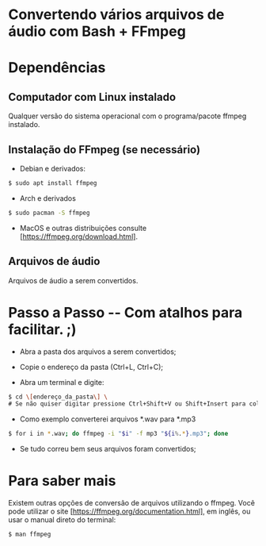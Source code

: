 Convertendo vários arquivos de áudio com Bash + FFmpeg
===================

# Dependências

## Computador com Linux instalado

Qualquer versão do sistema operacional com o programa/pacote ffmpeg instalado.

## Instalação do FFmpeg (se necessário)

* Debian e derivados:
```sh
$ sudo apt install ffmpeg
```

* Arch e derivados
```sh
$ sudo pacman -S ffmpeg
```

* MacOS e outras distribuições consulte [https://ffmpeg.org/download.html].


## Arquivos de áudio

Arquivos de áudio a serem convertidos.


# Passo a Passo -- Com atalhos para facilitar. ;)

* Abra a pasta dos arquivos a serem convertidos;

* Copie o endereço da pasta (Ctrl+L, Ctrl+C);

* Abra um terminal e digite:

```sh
$ cd \[endereço_da_pasta\] \
# Se não quiser digitar pressione Ctrl+Shift+V ou Shift+Insert para colar o endereço da pasta que contém os arquivos
```

* Como exemplo converterei arquivos *.wav para *.mp3

```sh
$ for i in *.wav; do ffmpeg -i "$i" -f mp3 "${i%.*}.mp3"; done
```

* Se tudo correu bem seus arquivos foram convertidos;

# Para saber mais

Existem outras opções de conversão de arquivos utilizando o ffmpeg. Você pode utilizar o site [https://ffmpeg.org/documentation.html], em inglês, ou usar o manual direto do terminal:

```sh
$ man ffmpeg
```

